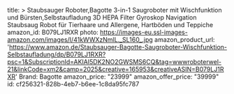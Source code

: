 title: >
  Staubsauger Roboter,Bagotte 3-in-1 Saugroboter mit Wischfunktion und Bürsten,Selbstaufladung 3D
  HEPA Filter Gyroskop Navigation Staubsaug Robot für Tierhaare und Allergene, Hartböden und
  Teppiche
amazon_id: B079LJ1RXR
photo: https://images-eu.ssl-images-amazon.com/images/I/41kWWXzNmlL._SL160_.jpg
amazon_product_url: 'https://www.amazon.de/Staubsauger-Bagotte-Saugroboter-Wischfunktion-Selbstaufladung/dp/B079LJ1RXR?psc=1&SubscriptionId=AKIAI5DK2NO2GWSMS6CQ&tag=wwwroboterwel-21&linkCode=xm2&camp=2025&creative=165953&creativeASIN=B079LJ1RXR'
Brand: Bagotte
amazon_price: "23999"
amazon_offer_price: "39999"
id: cf256321-828b-4eb7-b6ee-1c8da95fc787
